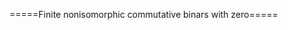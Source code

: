 =====Finite nonisomorphic commutative binars with zero=====
<html>
<div id="insert"></div>
<script src="http://math.chapman.edu/~jipsen/structures/ua.js"></script>
<script>init("CBinZ",4,{commutative:true,zero:true})</script>
</html>